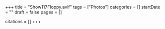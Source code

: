 +++
title = "Show117Floppy.avif"
tags = ["Photos"]
categories = []
startDate = ""
draft = false
pages = []

citations = []
+++
